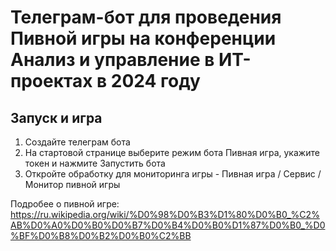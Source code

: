 # Телеграм-бот для проведения Пивной игры на конференции Анализ и управление в ИТ-проектах в 2024 году

## Запуск и игра

1. Создайте телеграм бота
2. На стартовой странице выберите режим бота Пивная игра, укажите токен и нажмите Запустить бота
3. Откройте обработку для мониторинга игры - Пивная игра / Сервис / Монитор пивной игры

Подробее о пивной игре: https://ru.wikipedia.org/wiki/%D0%98%D0%B3%D1%80%D0%B0_%C2%AB%D0%A0%D0%B0%D0%B7%D0%B4%D0%B0%D1%87%D0%B0_%D0%BF%D0%B8%D0%B2%D0%B0%C2%BB
